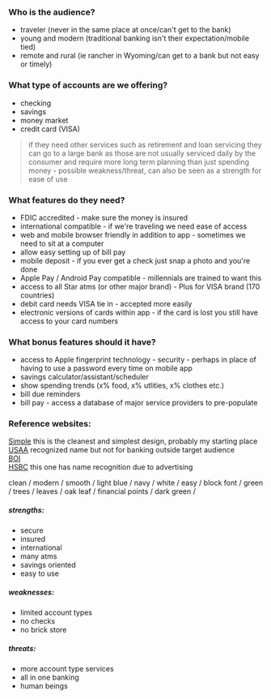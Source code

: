 ### Who is the audience?
- traveler (never in the same place at once/can't get to the bank)
- young and modern (traditional banking isn't their expectation/mobile tied)
- remote and rural (ie rancher in Wyoming/can get to a bank but not easy or timely)

### What type of accounts are we offering?
- checking
- savings
- money market
- credit card (VISA)  

>if they need other services such as retirement and loan servicing they can go to a large bank as those are not usually serviced daily by the consumer and require more long term planning than just spending money - possible weakness/threat, can also be seen as a strength for ease of use

### What features do they need?
- FDIC accredited - make sure the money is insured
- international compatible - if we're traveling we need ease of access
- web and mobile browser friendly in addition to app - sometimes we need to sit at a computer
- allow easy setting up of bill pay
- mobile deposit - if you ever get a check just snap a photo and you're done
- Apple Pay / Android Pay compatible - millennials are trained to want this
- access to all Star atms (or other major brand) - Plus for VISA brand (170 countries)
- debit card needs VISA tie in - accepted more easily
- electronic versions of cards within app - if the card is lost you still have access to your card numbers

### What bonus features should it have?
- access to Apple fingerprint technology - security - perhaps in place of having to use a password every time on mobile app
- savings calculator/assistant/scheduler
- show spending trends (x% food, x% utlities, x% clothes etc.)
- bill due reminders
- bill pay - access a database of major service providers to pre-populate

### Reference websites:
[Simple](https://www.simple.com)  this is the cleanest and simplest design, probably my starting place  
[USAA](https://www.usaa.com/inet/pages/bank_main) recognized name but not for banking outside target audience  
[BOI](https://www.bankofinternet.com/)  
[HSBC](http://www.us.hsbc.com/1/2/home/advance?code=MIW0000979&WT.ac=HBUS_MIW0000979) this one has name recognition due to advertising

clean / modern / smooth / light blue / navy / white / easy / block font / green / trees / leaves / oak leaf / financial points / dark green /

##### strengths:
 - secure
 - insured
 - international
 - many atms
 - savings oriented
 - easy to use

##### weaknesses:
 - limited account types
 - no checks
 - no brick store

##### threats:
 - more account type services
 - all in one banking
 - human beings
